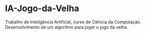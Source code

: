 # IA-Jogo-da-Velha
Trabalho de Inteligência Artificial, curso de Ciência da Computação. Desenvolvimento de um algoritmo para jogar o jogo da velha.

